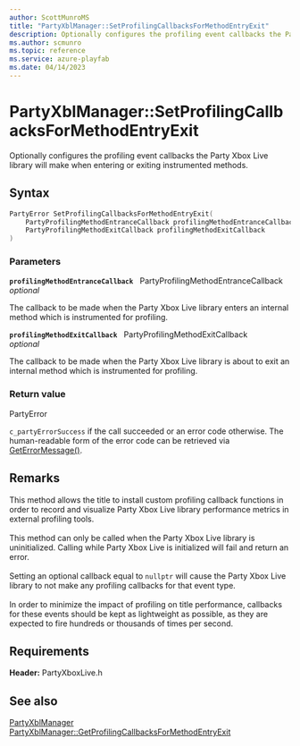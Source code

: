 ```yaml
---
author: ScottMunroMS
title: "PartyXblManager::SetProfilingCallbacksForMethodEntryExit"
description: Optionally configures the profiling event callbacks the Party Xbox Live library will make when entering or exiting instrumented methods.
ms.author: scmunro
ms.topic: reference
ms.service: azure-playfab
ms.date: 04/14/2023
---
```


# PartyXblManager::SetProfilingCallbacksForMethodEntryExit  

Optionally configures the profiling event callbacks the Party Xbox Live library will make when entering or exiting instrumented methods.  

## Syntax  
  
```cpp
PartyError SetProfilingCallbacksForMethodEntryExit(  
    PartyProfilingMethodEntranceCallback profilingMethodEntranceCallback,  
    PartyProfilingMethodExitCallback profilingMethodExitCallback  
)  
```  
  
### Parameters  
  
**`profilingMethodEntranceCallback`** &nbsp; PartyProfilingMethodEntranceCallback  
*optional*  
  
The callback to be made when the Party Xbox Live library enters an internal method which is instrumented for profiling.  
  
**`profilingMethodExitCallback`** &nbsp; PartyProfilingMethodExitCallback  
*optional*  
  
The callback to be made when the Party Xbox Live library is about to exit an internal method which is instrumented for profiling.  
  
  
### Return value  
PartyError
  
```c_partyErrorSuccess``` if the call succeeded or an error code otherwise. The human-readable form of the error code can be retrieved via [GetErrorMessage()](partyxblmanager_geterrormessage.md).
  
## Remarks  
  
This method allows the title to install custom profiling callback functions in order to record and visualize Party Xbox Live library performance metrics in external profiling tools. <br /><br /> This method can only be called when the Party Xbox Live library is uninitialized. Calling while Party Xbox Live is initialized will fail and return an error.   <br /><br /> Setting an optional callback equal to ```nullptr``` will cause the Party Xbox Live library to not make any profiling callbacks for that event type.   <br /><br /> In order to minimize the impact of profiling on title performance, callbacks for these events should be kept as lightweight as possible, as they are expected to fire hundreds or thousands of times per second.
  
## Requirements  
  
**Header:** PartyXboxLive.h
  
## See also  
[PartyXblManager](../partyxblmanager.md)  
[PartyXblManager::GetProfilingCallbacksForMethodEntryExit](partyxblmanager_getprofilingcallbacksformethodentryexit.md)
  
  
